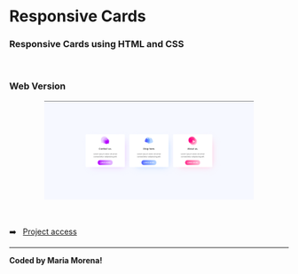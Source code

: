 # Responsive Cards

<h3>Responsive Cards using HTML and CSS</h3>
<br>

### Web Version

<p align="center">
<img src="assets/web_version.png" alt="Web Version" width="75%">
</p>

<br>

➡️ &nbsp;&nbsp;[Project access](https://mariamorena27.github.io/responsive_cards/)

---

<b>Coded by Maria Morena!</b>
